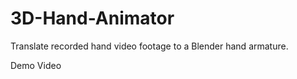 # 3D-Hand-Animator
Translate recorded hand video footage to a Blender hand armature.

Demo Video
<blockquote class="imgur-embed-pub" lang="en" data-id="a/8YMU4yw" data-context="false" ><a href="//imgur.com/a/8YMU4yw"></a></blockquote><script async src="//s.imgur.com/min/embed.js" charset="utf-8"></script>
